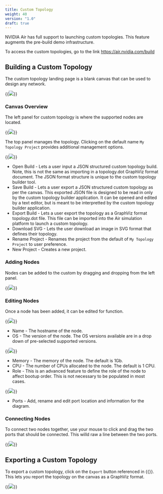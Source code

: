 ```yaml
---
title: Custom Topology
weight: 40
version: "1.0"
draft: true
---
```


NVIDIA Air has full support to launching custom topologies. This feature augments the pre-build demo infrastructure.

To access the custom topologies, go to the link https://air.nvidia.com/build

## Building a Custom Topology

The custom topology landing page is a blank canvas that can be used to design any network.

{{<img src="/images/guides/nvidia-air/CustomTopology.png" >}}

### Canvas Overview

The left panel for custom topology is where the supported nodes are located.

{{<img src="/images/guides/nvidia-air/CustomTopology_LeftPanel.png" >}}

The top panel manages the topology. Clicking on the default name `My Topology Project` provides additional management options.

{{<img src="/images/guides/nvidia-air/CustomTopology_Management.png" >}}

* Open Build - Lets a user input a JSON structured custom topology build. Note, this is not the same as importing in a topology.dot GraphViz format document. The JSON format structure is unique to the custom topology builder tool.
* Save Build - Lets a user export a JSON structured custom topology as per the canvas. This exported JSON file is designed to be read in only by the custom topology builder application. It can be opened and edited by a text editor, but is meant to be interpretted by the custom topology builder application.
* Export Build - Lets a user export the topology as a GraphViz format topology.dot file. This file can be imported into the Air simulation platform to launch a custom topology.
* Download SVG - Lets the user download an image in SVG format that defines their topology.
* Rename Project - Renames the project from the default of `My Topology Project` to user preference.
* New Project - Creates a new project.

### Adding Nodes

Nodes can be added to the custom by dragging and dropping from the left panel. 

{{<img src="/images/guides/nvidia-air/CustomTopology_AddingNodes.png" >}}

### Editing Nodes

Once a node has been added, it can be edited for function.

{{<img src="/images/guides/nvidia-air/CustomTopology_EditingNodes.png" >}}

* Name - The hostname of the node.
* OS - The version of the node. The OS versions available are in a drop down of pre-selected supported versions.

{{<img src="/images/guides/nvidia-air/CustomTopology_NodeOS.png" >}}

* Memory - The memory of the node. The default is 1Gb.
* CPU - The number of CPUs allocated to the node. The default is 1 CPU.
* Role - This is an advanced feature to define the role of the node to affect bootup order. This is not necessary to be populated in most cases.

{{<img src="/images/guides/nvidia-air/CustomTopology_Role.png" >}}

* Ports - Add, rename and edit port location and information for the diagram.

### Connecting Nodes

To connect two nodes together, use your mouse to click and drag the two ports that should be connected. This willd raw a line between the two ports.

{{<img src="/images/guides/nvidia-air/CustomTopology_Link.png" >}}

## Exporting a Custom Topology

To export a custom topology, click on the `Export` button referenced in {{<link text="Canvas Overview" title="### Canvas Overview" >}}. This lets you report the topology on the canvas as a GraphViz format.

{{<img src="/images/guides/nvidia-air/CustomTopology_Export.png" >}}